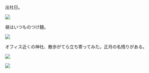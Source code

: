 出社日。

![](https://photos.old.apkas.net/medium/202401/20240130-101350.webp)

昼はいつものつけ麺。

![](https://photos.old.apkas.net/medium/202401/20240130-134626.webp)

オフィス近くの神社、散歩がてら立ち寄ってみた。正月の名残りがある。

![](https://photos.old.apkas.net/medium/202401/20240130-141000.webp)

![](https://photos.old.apkas.net/medium/202401/20240130-141006.webp)
